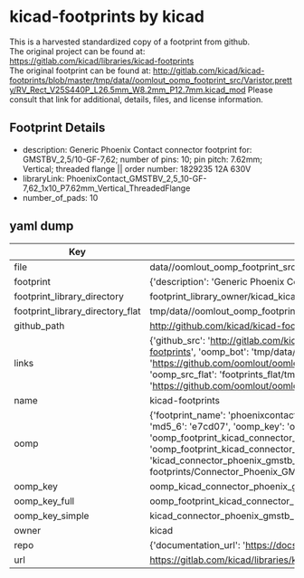 # kicad-footprints by kicad  
This is a harvested standardized copy of a footprint from github.  
The original project can be found at:  
https://gitlab.com/kicad/libraries/kicad-footprints  
The original footprint can be found at:
http://gitlab.com/kicad/kicad-footprints/blob/master/tmp/data//oomlout_oomp_footprint_src/Varistor.pretty/RV_Rect_V25S440P_L26.5mm_W8.2mm_P12.7mm.kicad_mod
Please consult that link for additional, details, files, and license information.  
## Footprint Details
* description: Generic Phoenix Contact connector footprint for: GMSTBV_2,5/10-GF-7,62; number of pins: 10; pin pitch: 7.62mm; Vertical; threaded flange || order number: 1829235 12A 630V  
* libraryLink: PhoenixContact_GMSTBV_2,5_10-GF-7,62_1x10_P7.62mm_Vertical_ThreadedFlange  
* number_of_pads: 10  
## yaml dump  
| Key | Value |  
| --- | --- |  
| file | data//oomlout_oomp_footprint_src/kicad-footprints/Connector_Phoenix_GMSTB.pretty/PhoenixContact_GMSTBV_2,5_10-GF-7,62_1x10_P7.62mm_Vertical_ThreadedFlange.kicad_mod |  
| footprint | {'description': 'Generic Phoenix Contact connector footprint for: GMSTBV_2,5/10-GF-7,62; number of pins: 10; pin pitch: 7.62mm; Vertical; threaded flange || order number: 1829235 12A 630V', 'libraryLink': 'PhoenixContact_GMSTBV_2,5_10-GF-7,62_1x10_P7.62mm_Vertical_ThreadedFlange', 'number_of_pads': 10} |  
| footprint_library_directory | footprint_library_owner/kicad_kicad-footprints/ |  
| footprint_library_directory_flat | tmp/data//oomlout_oomp_footprint_src/footprints_flat/kicad_connector_phoenix_gmstb_phoenixcontact_gmstbv_2,5_10_gf_7,62_1x10_p7_62mm_vertical_threadedflange/working |  
| github_path | http://github.com/kicad/kicad-footprints/blob/master/tmp/data//oomlout_oomp_footprint_src/Connector_Phoenix_GMSTB.pretty/PhoenixContact_GMSTBV_2,5_10-GF-7,62_1x10_P7.62mm_Vertical_ThreadedFlange.kicad_mod |  
| links | {'github_src': 'http://gitlab.com/kicad/kicad-footprints/blob/master/tmp/data//oomlout_oomp_footprint_src/Varistor.pretty/RV_Rect_V25S440P_L26.5mm_W8.2mm_P12.7mm.kicad_mod', 'github_src_repo': 'https://gitlab.com/kicad/libraries/kicad-footprints', 'oomp_bot': 'tmp/data//oomlout_oomp_footprint_src/footprints/kicad_connector_phoenix_gmstb_phoenixcontact_gmstbv_2,5_10_gf_7,62_1x10_p7_62mm_vertical_threadedflange/working', 'oomp_bot_github': 'https://github.com/oomlout/oomlout_oomp_footprint_bot/tree/main/tmp/data//oomlout_oomp_footprint_src/footprints/kicad_connector_phoenix_gmstb_phoenixcontact_gmstbv_2,5_10_gf_7,62_1x10_p7_62mm_vertical_threadedflange/working', 'oomp_src_flat': 'footprints_flat/tmp/data//oomlout_oomp_footprint_src/footprints_flat/kicad_connector_phoenix_gmstb_phoenixcontact_gmstbv_2,5_10_gf_7,62_1x10_p7_62mm_vertical_threadedflange/working', 'oomp_src_flat_github': 'https://github.com/oomlout/oomlout_oomp_footprint_src/tree/main/tmp/data//oomlout_oomp_footprint_src/footprints_flat/kicad_connector_phoenix_gmstb_phoenixcontact_gmstbv_2,5_10_gf_7,62_1x10_p7_62mm_vertical_threadedflange/working'} |  
| name | kicad-footprints |  
| oomp | {'footprint_name': 'phoenixcontact_gmstbv_2,5_10_gf_7,62_1x10_p7_62mm_vertical_threadedflange', 'library_name': 'connector_phoenix_gmstb', 'md5': 'e7cd070cf89e31c42c3a586ef17b763b', 'md5_10': 'e7cd070cf8', 'md5_5': 'e7cd0', 'md5_6': 'e7cd07', 'oomp_key': 'oomp_kicad_connector_phoenix_gmstb_phoenixcontact_gmstbv_2,5_10_gf_7,62_1x10_p7_62mm_vertical_threadedflange', 'oomp_key_extra': 'oomp_footprint_kicad_connector_phoenix_gmstb_phoenixcontact_gmstbv_2,5_10_gf_7,62_1x10_p7_62mm_vertical_threadedflange', 'oomp_key_full': 'oomp_footprint_kicad_connector_phoenix_gmstb_phoenixcontact_gmstbv_2,5_10_gf_7,62_1x10_p7_62mm_vertical_threadedflange_e7cd07', 'oomp_key_simple': 'kicad_connector_phoenix_gmstb_phoenixcontact_gmstbv_2,5_10_gf_7,62_1x10_p7_62mm_vertical_threadedflange', 'original_filename': 'data//oomlout_oomp_footprint_src/kicad-footprints/Connector_Phoenix_GMSTB.pretty/PhoenixContact_GMSTBV_2,5_10-GF-7,62_1x10_P7.62mm_Vertical_ThreadedFlange.kicad_mod', 'owner_name': 'kicad'} |  
| oomp_key | oomp_kicad_connector_phoenix_gmstb_phoenixcontact_gmstbv_2,5_10_gf_7,62_1x10_p7_62mm_vertical_threadedflange |  
| oomp_key_full | oomp_footprint_kicad_connector_phoenix_gmstb_phoenixcontact_gmstbv_2,5_10_gf_7,62_1x10_p7_62mm_vertical_threadedflange |  
| oomp_key_simple | kicad_connector_phoenix_gmstb_phoenixcontact_gmstbv_2,5_10_gf_7,62_1x10_p7_62mm_vertical_threadedflange |  
| owner | kicad |  
| repo | {'documentation_url': 'https://docs.github.com/rest/repos/repos#get-a-repository', 'message': 'Not Found'} |  
| url | https://gitlab.com/kicad/libraries/kicad-footprints |  

